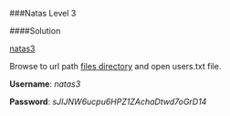 ###Natas Level 3 

####Solution

[natas3](http://natas3.natas.labs.overthewire.org)

Browse to url path [files directory](http://natas2.natas.labs.overthewire.org/files) and open
users.txt file.

**Username**: *natas3*

**Password**: *sJIJNW6ucpu6HPZ1ZAchaDtwd7oGrD14*

